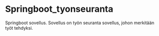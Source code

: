 # Springboot_tyonseuranta
Springboot sovellus. Sovellus on työn seuranta sovellus, johon merkitään työt tehdyksi.
